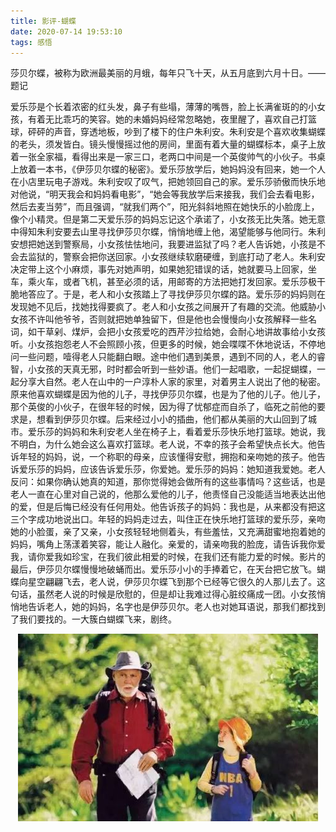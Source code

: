 ```yaml
---
title: 影评-蝴蝶     
date: 2020-07-14 19:53:10
tags: 感悟
---
```


莎贝尔蝶，被称为欧洲最美丽的月蛾，每年只飞十天，从五月底到六月十日。——题记

爱乐莎是个长着浓密的红头发，鼻子有些塌，薄薄的嘴唇，脸上长满雀斑的的小女孩，有着无比乖巧的笑容。她的未婚妈妈经常忽略她，夜里醒了，喜欢自己打篮球，砰砰的声音，穿透地板，吵到了楼下的住户朱利安。朱利安是个喜欢收集蝴蝶的老头，须发皆白。镜头慢慢摇过他的房间，里面有着大量的蝴蝶标本，桌子上放着一张全家福，看得出来是一家三口，老两口中间是一个英俊帅气的小伙子。书桌上放着一本书，《伊莎贝尔蝶的秘密》。爱乐莎放学后，她妈妈没有回来，她一个人在小店里玩电子游戏。朱利安叹了叹气，把她领回自己的家。爱乐莎骄傲而快乐地对他说，“明天我会和妈妈看电影”，“她会等我放学后来接我，我们会去看电影，然后去麦当劳”，而且强调，“就我们两个”，阳光斜斜地照在她快乐的小脸庞上，像个小精灵。但是第二天爱乐莎的妈妈忘记这个承诺了，小女孩无比失落。她无意中得知朱利安要去山里寻找伊莎贝尔蝶，悄悄地缠上他，渴望能够与他同行。朱利安想把她送到警察局，小女孩怯怯地问，我要进监狱了吗？老人告诉她，小孩是不会去监狱的，警察会把你送回家。小女孩继续软磨硬缠，到底打动了老人。朱利安决定带上这个小麻烦，事先对她声明，如果她犯错误的话，她就要马上回家，坐车，乘火车，或者飞机，甚至必须的话，用邮寄的方法把她打发回家。爱乐莎极干脆地答应了。于是，老人和小女孩踏上了寻找伊莎贝尔蝶的路。爱乐莎的妈妈则在发现她不见后，找她找得要疯了。老人和小女孩之间展开了有趣的交流。他威胁小女孩不许叫他爷爷，否则就把她单独留下，但是他也会慢慢向小女孩解释一些名词，如干草剁、煤炉，会把小女孩爱吃的西芹沙拉给她，会耐心地讲故事给小女孩听。小女孩抱怨老人不会照顾小孩，但更多的时候，她会喋喋不休地说话，不停地问一些问题，噎得老人只能翻白眼。途中他们遇到美景，遇到不同的人，老人的睿智，小女孩的天真无邪，时时都会听到一些妙语。他们一起唱歌，一起捉蝴蝶，一起分享大自然。老人在山中的一户淳朴人家的家里，对着男主人说出了他的秘密。原来他喜欢蝴蝶是因为他的儿子，寻找伊莎贝尔蝶，也是为了他的儿子。他儿子，那个英俊的小伙子，在很年轻的时候，因为得了忧郁症而自杀了，临死之前他的要求是，想看到伊莎贝尔蝶。后来经过小小的插曲，他们都从美丽的大山回到了城市。爱乐莎的妈妈和朱利安老人坐在椅子上，看着爱乐莎快乐地打篮球。她说，我不明白，为什么她会这么喜欢打篮球。老人说，不幸的孩子会希望快点长大。他告诉年轻的妈妈，说，一个称职的母亲，应该懂得安慰，拥抱和亲吻她的孩子。他告诉爱乐莎的妈妈，应该告诉爱乐莎，你爱她。爱乐莎的妈妈：她知道我爱她。老人反问：如果你确认她真的知道，那你觉得她会做所有的这些事情吗？这些话，也是老人一直在心里对自己说的，他那么爱他的儿子，他责怪自己没能适当地表达出他的爱，但是后悔已经没有任何用处。他告诉孩子的妈妈：我也是，从来都没有把这三个字成功地说出口。年轻的妈妈走过去，叫住正在快乐地打篮球的爱乐莎，亲吻她的小脸蛋，亲了又亲，小女孩轻轻地侧着头，有些羞怯，又充满甜蜜地抱着她的妈妈，嘴角上荡漾着笑容，能让人融化。亲爱的，请亲吻我的脸庞，请告诉我你爱我，请你爱我如珍宝，在我们彼此相爱的时候，在我们还有能力爱的时候。影片的最后，伊莎贝尔蝶慢慢地破蛹而出。爱乐莎小小的手捧着它，在天台把它放飞。蝴蝶向星空翩翩飞去，老人说，伊莎贝尔蝶飞到那个已经等它很久的人那儿去了。这句话，虽然老人说的时候是欣慰的，但是却让我难过得心脏绞痛成一团。小女孩悄悄地告诉老人，她的妈妈，名字也是伊莎贝尔。老人也对她耳语说，那我们都找到了我们要找的。一大簇白蝴蝶飞来，剧终。

<div align=center>

![](/img/hudie.jpg)

</div>
